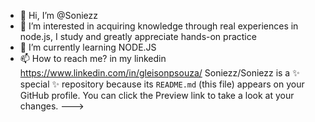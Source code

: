 - 👋 Hi, I’m @Soniezz
- 👀 I’m interested in acquiring knowledge through real experiences in node.js, I study and greatly appreciate hands-on practice
- 🌱 I’m currently learning NODE.JS
- 📫 How to reach me? in my linkedin https://www.linkedin.com/in/gleisonpsouza/
Soniezz/Soniezz is a ✨ special ✨ repository because its `README.md` (this file) appears on your GitHub profile.
You can click the Preview link to take a look at your changes.
--->

